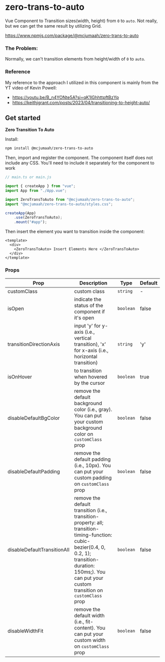 # zero-trans-to-auto

Vue Component to Transition sizes(width, height) from `0` to `auto`. Not really, but we can get the same result by utilizing Grid.

https://www.npmjs.com/package/@mcjumaah/zero-trans-to-auto

### The Problem:

Normally, we can't transition elements from height/width of `0` to `auto`.

### Reference

My reference to the approach I utilized in this component is mainly from the YT video of Kevin Powell:

- https://youtu.be/B_n4YONte5A?si=qK1lGhhttpftBzYp
- https://keithjgrant.com/posts/2023/04/transitioning-to-height-auto/

## Get started

**Zero Transition To Auto**

Install:

```bash
npm install @mcjumaah/zero-trans-to-auto
```

Then, import and register the component.
The component itself does not include any CSS. You'll need to include it separately for the component to work

```js
// main.ts or main.js

import { createApp } from "vue";
import App from "./App.vue";

import ZeroTransToAuto from "@mcjumaah/zero-trans-to-auto";
import "@mcjumaah/zero-trans-to-auto/styles.css";

createApp(App)
    .use(ZeroTransToAuto);
    .mount("#app");
```

Then insert the element you want to transition inside the component:

```vue
<template>
  <div>
    <ZeroTransToAuto> Insert Elements Here </ZeroTransToAuto>
  </div>
</template>
```

### Props

| Prop                        | Description                                                                                                                                                                                                     | Type      | Default |
| --------------------------- | --------------------------------------------------------------------------------------------------------------------------------------------------------------------------------------------------------------- | --------- | ------- |
| customClass                 | custom class                                                                                                                                                                                                    | `string`  | -       |
| isOpen                      | indicate the status of the component if it's open                                                                                                                                                               | `boolean` | false   |
| transitionDirectionAxis     | input 'y' for y-axis (i.e., vertical transition), 'x' for x-axis (i.e., horizontal transition)                                                                                                                  | `string`  | 'y'     |
| isOnHover                   | to transition when hovered by the cursor                                                                                                                                                                        | `boolean` | true    |
| disableDefaultBgColor       | remove the default background color (i.e., gray). You can put your custom background color on `customClass` prop                                                                                                | `boolean` | false   |
| disableDefaultPadding       | remove the default padding (i.e., 10px). You can put your custom padding on `customClass` prop                                                                                                                  | `boolean` | false   |
| disableDefaultTransitionAll | remove the default transition (i.e., transition-property: all; transition-timing-function: cubic-bezier(0.4, 0, 0.2, 1); transition-duration: 150ms;). You can put your custom transition on `customClass` prop | `boolean` | false   |
| disableWidthFit             | remove the default width (i.e., fit-content). You can put your custom width on `customClass` prop                                                                                                               | `boolean` | false   |
